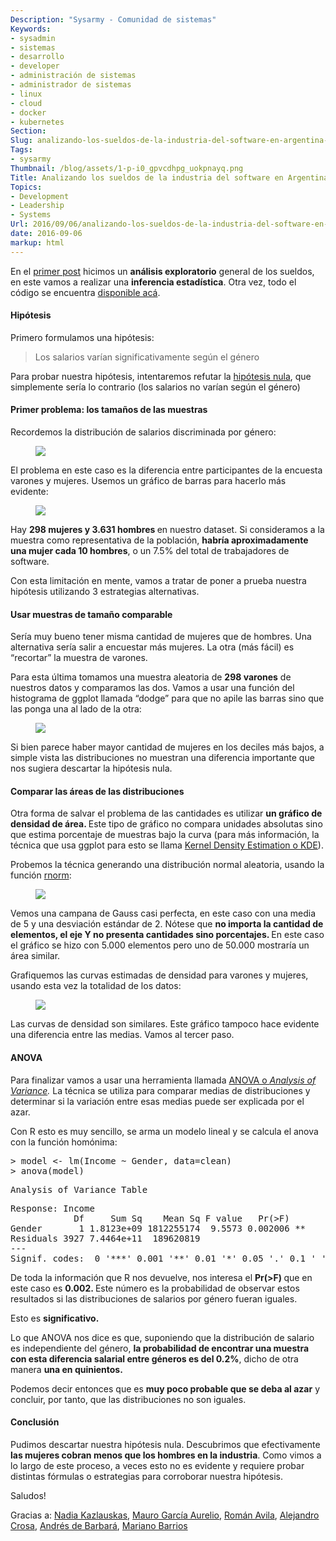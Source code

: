 ```yaml
---
Description: "Sysarmy - Comunidad de sistemas"
Keywords:
- sysadmin 
- sistemas
- desarrollo
- developer
- administración de sistemas
- administrador de sistemas
- linux
- cloud
- docker
- kubernetes
Section: 
Slug: analizando-los-sueldos-de-la-industria-del-software-en-argentina-parte-2
Tags:
- sysarmy
Thumbnail: /blog/assets/1-p-i0_gpvcdhpg_uokpnayq.png
Title: Analizando los sueldos de la industria del software en Argentina (Parte 2)
Topics:
- Development
- Leadership
- Systems
Url: 2016/09/06/analizando-los-sueldos-de-la-industria-del-software-en-argentina-parte-2
date: 2016-09-06
markup: html
---
```


<p class="graf--p">En el <a class="markup--anchor markup--p-anchor" href="2016/08/29/analizando-los-sueldos-de-la-industria-del-software-en-argentina-parte-1/">primer post</a> hicimos un <strong class="markup--strong markup--p-strong">análisis exploratorio</strong> general de los sueldos, en este vamos a realizar una <strong class="markup--strong markup--p-strong">inferencia estadística</strong>. Otra vez, todo el código se encuentra <a class="markup--anchor markup--p-anchor" href="https://github.com/fernandezpablo85/sysarmy-salaries-data-2016" target="_blank">disponible acá</a>.</p>
<h4 class="graf--h4">Hipótesis</h4>
<p class="graf--p">Primero formulamos una hipótesis:</p>
<blockquote class="graf--blockquote"><p>Los salarios varían significativamente según el género</p></blockquote>
<p class="graf--p">Para probar nuestra hipótesis, intentaremos refutar la <a class="markup--anchor markup--p-anchor" href="https://en.wikipedia.org/wiki/Null_hypothesis" target="_blank">hipótesis nula</a>, que simplemente sería lo contrario (los salarios no varían según el género)</p>
<h4 class="graf--h4">Primer problema: los tamaños de las muestras</h4>
<p class="graf--p">Recordemos la distribución de salarios discriminada por género:</p>
<figure class="graf--figure"><img class="graf-image" src="assets/f1817-1n0b5rjw1akpfg95wv6lttg.png" /></figure>
<p class="graf--p">El problema en este caso es la diferencia entre participantes de la encuesta varones y mujeres. Usemos un gráfico de barras para hacerlo más evidente:</p>
<figure class="graf--figure"><img class="graf-image" src="assets/7b162-1p-i0_gpvcdhpg_uokpnayq.png" /></figure>
<p class="graf--p">Hay <strong class="markup--strong markup--p-strong">298 mujeres y 3.631 hombres </strong>en nuestro dataset. Si consideramos a la muestra como representativa de la población, <strong class="markup--strong markup--p-strong">habría aproximadamente una mujer cada 10 hombres</strong>, o un 7.5% del total de trabajadores de software.</p>
<p class="graf--p">Con esta limitación en mente, vamos a tratar de poner a prueba nuestra hipótesis utilizando 3 estrategias alternativas.</p>
<h4 class="graf--h4">Usar muestras de tamaño comparable</h4>
<p class="graf--p">Sería muy bueno tener misma cantidad de mujeres que de hombres. Una alternativa sería salir a encuestar más mujeres. La otra (más fácil) es “recortar” la muestra de varones.</p>
<p class="graf--p">Para esta última tomamos una muestra aleatoria de <strong class="markup--strong markup--p-strong">298 varones</strong> de nuestros datos y comparamos las dos. Vamos a usar una función del histograma de ggplot llamada “dodge” para que no apile las barras sino que las ponga una al lado de la otra:</p>
<figure class="graf--figure"><img class="graf-image" src="assets/dd48a-1j_gwvmsmgm_up4q0xjijwq.png" /></figure>
<p class="graf--p">Si bien parece haber mayor cantidad de mujeres en los deciles más bajos, a simple vista las distribuciones no muestran una diferencia importante que nos sugiera descartar la hipótesis nula.</p>
<h4 class="graf--h4">Comparar las áreas de las distribuciones</h4>
<p class="graf--p">Otra forma de salvar el problema de las cantidades es utilizar <strong class="markup--strong markup--p-strong">un gráfico de densidad de área. </strong>Este tipo de gráfico no compara unidades absolutas sino que estima porcentaje de muestras bajo la curva (para más información, la técnica que usa ggplot para esto se llama <a class="markup--anchor markup--p-anchor" href="https://en.wikipedia.org/wiki/Kernel_density_estimation" target="_blank">Kernel Density Estimation o KDE</a>).</p>
<p class="graf--p">Probemos la técnica generando una distribución normal aleatoria, usando la función <a class="markup--anchor markup--p-anchor" href="https://stat.ethz.ch/R-manual/R-devel/library/stats/html/Normal.html" target="_blank">rnorm</a>:</p>
<figure class="graf--figure"><img class="graf-image" src="assets/5f21b-16uwyu7tt-xdorx6vrsccig.png" /></figure>
<p class="graf--p">Vemos una campana de Gauss casi perfecta, en este caso con una media de 5 y una desviación estándar de 2. Nótese que <strong class="markup--strong markup--p-strong">no importa la cantidad de elementos, el eje Y no presenta cantidades sino porcentajes. </strong>En este caso el gráfico se hizo con 5.000 elementos pero uno de 50.000 mostraría un área similar.</p>
<p class="graf--p">Grafiquemos las curvas estimadas de densidad para varones y mujeres, usando esta vez la totalidad de los datos:</p>
<figure class="graf--figure"><img class="graf-image" src="assets/40b37-1wnpbdljfrptlljmqdracyq.png" /></figure>
<p class="graf--p">Las curvas de densidad son similares. Este gráfico tampoco hace evidente una diferencia entre las medias. Vamos al tercer paso.</p>
<h4 class="graf--h4">ANOVA</h4>
<p class="graf--p">Para finalizar vamos a usar una herramienta llamada <a class="markup--anchor markup--p-anchor" href="https://en.wikipedia.org/wiki/Analysis_of_variance" target="_blank">ANOVA o <em class="markup--em markup--p-em">Analysis of Variance</em></a><em class="markup--em markup--p-em">. </em>La técnica se utiliza para comparar medias de distribuciones y determinar si la variación entre esas medias puede ser explicada por el azar.</p>
<p class="graf--p">Con R esto es muy sencillo, se arma un modelo lineal y se calcula el anova con la función homónima:</p>
<pre class="graf--pre">&gt; model &lt;- lm(Income ~ Gender, data=clean)
&gt; anova(model)</pre>
<pre class="graf--pre">Analysis of Variance Table</pre>
<pre class="graf--pre">Response: Income
            Df     Sum Sq    Mean Sq F value   Pr(&gt;F)   
Gender       1 1.8123e+09 1812255174  9.5573 0.002006 **
Residuals 3927 7.4464e+11  189620819                    
---
Signif. codes:  0 '***' 0.001 '**' 0.01 '*' 0.05 '.' 0.1 ' ' 1</pre>
<p class="graf--p">De toda la información que R nos devuelve, nos interesa el <strong class="markup--strong markup--p-strong">Pr(&gt;F) </strong>que en este caso es <strong class="markup--strong markup--p-strong">0.002. </strong>Este número es la probabilidad de observar estos resultados si las distribuciones de salarios por género fueran iguales.</p>
<p class="graf--p">Esto es <strong class="markup--strong markup--p-strong">significativo.</strong></p>
<p class="graf--p">Lo que ANOVA nos dice es que, suponiendo que la distribución de salario es independiente del género, <strong class="markup--strong markup--p-strong">la probabilidad de encontrar una muestra con esta diferencia salarial entre géneros es del 0.2%</strong>, dicho de otra manera <strong class="markup--strong markup--p-strong">una en quinientos.</strong></p>
<p class="graf--p">Podemos decir entonces que es <strong class="markup--strong markup--p-strong">muy poco probable que se deba al azar</strong> y concluir, por tanto, que las distribuciones no son iguales.</p>
<h4 class="graf--h4">Conclusión</h4>
<p class="graf--p">Pudimos descartar nuestra hipótesis nula. Descubrimos que efectivamente <strong class="markup--strong markup--p-strong">las mujeres cobran menos que los hombres en la industria</strong>. Como vimos a lo largo de este proceso, a veces esto no es evidente y requiere probar distintas fórmulas o estrategias para corroborar nuestra hipótesis.</p>
<p class="graf--p">Saludos!</p>
<p class="graf--p">Gracias a: <a class="markup--anchor markup--p-anchor" href="https://twitter.com/enekaz" target="_blank">Nadia Kazlauskas</a>, <a class="markup--anchor markup--p-anchor" href="http://twitter.com/thecoldsessions" target="_blank">Mauro García Aurelio</a>, <a class="markup--anchor markup--p-anchor" href="https://twitter.com/andavip" target="_blank">Román Avila</a>, <a class="markup--anchor markup--p-anchor" href="https://twitter.com/esacrosa" target="_blank">Alejandro Crosa</a>, <a class="markup--anchor markup--p-anchor" href="https://twitter.com/andresdb2" target="_blank">Andrés de Barbará</a>, <a class="markup--anchor markup--p-anchor" href="https://twitter.com/marianobarrios" target="_blank">Mariano Barrios</a></p>
